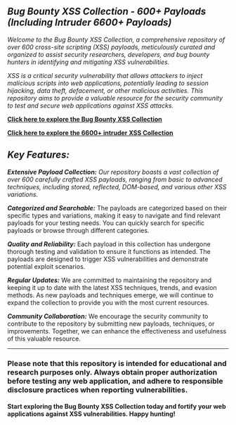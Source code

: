 ## ***Bug Bounty XSS Collection - 600+ Payloads (Including Intruder 6600+ Payloads)***


*Welcome to the Bug Bounty XSS Collection, a comprehensive repository of over 600 cross-site scripting (XSS) payloads, meticulously curated and organized to assist security researchers, developers, and bug bounty hunters in identifying and mitigating XSS vulnerabilities.*

*XSS is a critical security vulnerability that allows attackers to inject malicious scripts into web applications, potentially leading to session hijacking, data theft, defacement, or other malicious activities. This repository aims to provide a valuable resource for the security community to test and secure web applications against XSS attacks.*

**[Click here to explore the Bug Bounty XSS Collection](https://github.com/CyberXsociety/CyberSecResources/blob/main/Payloads/XSS/payloads.txt)**

**[Click here to explore the 6600+ intruder XSS Collection](https://github.com/CyberXsociety/CyberSecResources/blob/main/Payloads/XSS/intruder-XSSpayload-list.txt)**

## *Key Features:*

***Extensive Payload Collection:*** *Our repository boasts a vast collection of over 600 carefully crafted XSS payloads, ranging from basic to advanced techniques, including stored, reflected, DOM-based, and various other XSS variations.*

***Categorized and Searchable:*** The payloads are categorized based on their specific types and variations, making it easy to navigate and find relevant payloads for your testing needs. You can quickly search for specific payloads or browse through different categories.

***Quality and Reliability:*** Each payload in this collection has undergone thorough testing and validation to ensure it functions as intended. The payloads are designed to trigger XSS vulnerabilities and demonstrate potential exploit scenarios.

***Regular Updates:*** We are committed to maintaining the repository and keeping it up to date with the latest XSS techniques, trends, and evasion methods. As new payloads and techniques emerge, we will continue to expand the collection to provide you with the most current resources.

***Community Collaboration:*** We encourage the security community to contribute to the repository by submitting new payloads, techniques, or improvements. Together, we can enhance the effectiveness and usefulness of this valuable resource.

----
### Please note that this repository is intended for educational and research purposes only. Always obtain proper authorization before testing any web application, and adhere to responsible disclosure practices when reporting vulnerabilities.

#### Start exploring the Bug Bounty XSS Collection today and fortify your web applications against XSS vulnerabilities. Happy hunting!
